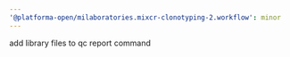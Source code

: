 ```yaml
---
'@platforma-open/milaboratories.mixcr-clonotyping-2.workflow': minor
---
```


add library files to qc report command
